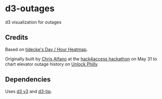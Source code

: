 # d3-outages

d3 visualization for outages

## Credits
Based on [tjdecke's Day / Hour Heatmap](http://bl.ocks.org/tjdecke/5558084).

Originally built by [Chris Alfano](http://twitter.com/themightychris) at the [hack4access hackathon](http://technical.ly/philly/2014/05/13/hack-for-access-hackathon/) on May 31 to chart elevator outage history on [Unlock Philly](http://www.unlockphilly.com)

## Dependencies
Uses [d3 v3](http://d3js.org/) and [d3-tip](https://github.com/caged/d3-tip).

